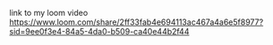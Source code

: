 link to my loom video
https://www.loom.com/share/2ff33fab4e694113ac467a4a6e5f8977?sid=9ee0f3e4-84a5-4da0-b509-ca40e44b2f44